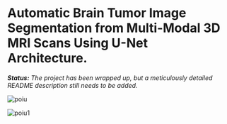 # Automatic Brain Tumor Image Segmentation from Multi-Modal 3D MRI Scans Using U-Net Architecture.


***Status:***   _The project has been wrapped up, but a meticulously detailed README description still needs to be added._


![poiu](https://user-images.githubusercontent.com/111432785/233703472-e8d2cbd4-0edc-4d27-9750-b8357253d8c1.png)

![poiu1](https://user-images.githubusercontent.com/111432785/233703450-28d6e226-7cf5-474d-bcb1-1d14f59cce5d.png)
